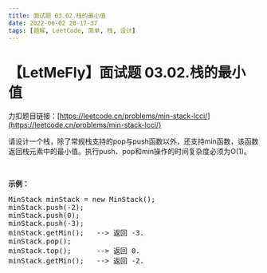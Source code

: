 ```yaml
---
title: 面试题 03.02.栈的最小值
date: 2022-06-02 20-17-37
tags: [题解, LeetCode, 简单, 栈, 设计]
---
```


# 【LetMeFly】面试题 03.02.栈的最小值

力扣题目链接：[https://leetcode.cn/problems/min-stack-lcci/](https://leetcode.cn/problems/min-stack-lcci/)

<p>请设计一个栈，除了常规栈支持的pop与push函数以外，还支持min函数，该函数返回栈元素中的最小值。执行push、pop和min操作的时间复杂度必须为O(1)。</p><br><p><strong>示例：</strong><pre>MinStack minStack = new MinStack();<br>minStack.push(-2);<br>minStack.push(0);<br>minStack.push(-3);<br>minStack.getMin();   --> 返回 -3.<br>minStack.pop();<br>minStack.top();      --> 返回 0.<br>minStack.getMin();   --> 返回 -2.</pre></p>

    